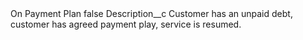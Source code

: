 <?xml version="1.0" encoding="UTF-8"?>
<CustomMetadata xmlns="http://soap.sforce.com/2006/04/metadata" xmlns:xsi="http://www.w3.org/2001/XMLSchema-instance" xmlns:xsd="http://www.w3.org/2001/XMLSchema">
    <label>On Payment Plan</label>
    <protected>false</protected>
    <values>
        <field>Description__c</field>
        <value xsi:type="xsd:string">Customer has an unpaid debt, customer has agreed payment play, service is resumed.</value>
    </values>
</CustomMetadata>
